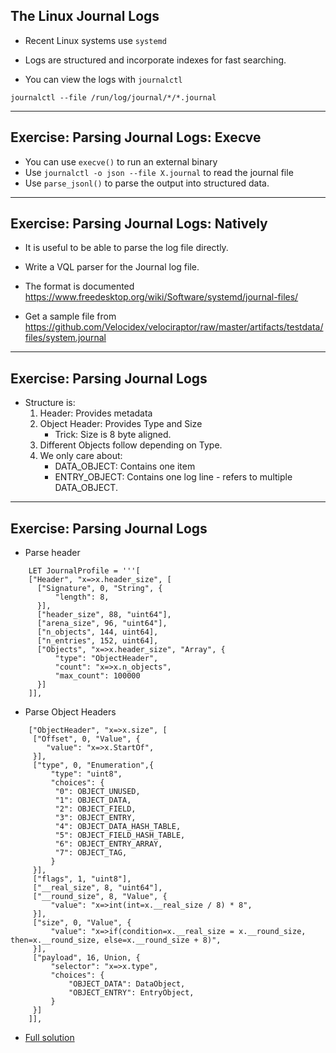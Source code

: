 <!-- .slide: class="content small-font" -->

## The Linux Journal Logs

* Recent Linux systems use `systemd`
* Logs are structured and incorporate indexes for fast searching.

* You can view the logs with `journalctl`

```
journalctl --file /run/log/journal/*/*.journal
```

---

<!-- .slide: class="content small-font" -->

## Exercise: Parsing Journal Logs: Execve

* You can use `execve()` to run an external binary
* Use `journalctl -o json --file X.journal` to read the journal file
* Use `parse_jsonl()` to parse the output into structured data.

---

<!-- .slide: class="content small-font" -->

## Exercise: Parsing Journal Logs: Natively

* It is useful to be able to parse the log file directly.

* Write a VQL parser for the Journal log file.
* The format is documented
  https://www.freedesktop.org/wiki/Software/systemd/journal-files/

* Get a sample file from https://github.com/Velocidex/velociraptor/raw/master/artifacts/testdata/files/system.journal


---

<!-- .slide: class="content small-font" -->

## Exercise: Parsing Journal Logs

* Structure is:
   1. Header: Provides metadata
   2. Object Header: Provides Type and Size
      * Trick: Size is 8 byte aligned.
   3. Different Objects follow depending on Type.
   4. We only care about:
      * DATA_OBJECT: Contains one item
      * ENTRY_OBJECT: Contains one log line - refers to multiple DATA_OBJECT.

---

<!-- .slide: class="content small-font" -->

## Exercise: Parsing Journal Logs

* Parse header

<div class="solution solution-closed">

```
    LET JournalProfile = '''[
    ["Header", "x=>x.header_size", [
      ["Signature", 0, "String", {
          "length": 8,
      }],
      ["header_size", 88, "uint64"],
      ["arena_size", 96, "uint64"],
      ["n_objects", 144, uint64],
      ["n_entries", 152, uint64],
      ["Objects", "x=>x.header_size", "Array", {
          "type": "ObjectHeader",
          "count": "x=>x.n_objects",
          "max_count": 100000
      }]
    ]],
```

</div>

* Parse Object Headers

<div class="solution solution-closed">

```
    ["ObjectHeader", "x=>x.size", [
     ["Offset", 0, "Value", {
        "value": "x=>x.StartOf",
     }],
     ["type", 0, "Enumeration",{
         "type": "uint8",
         "choices": {
          "0": OBJECT_UNUSED,
          "1": OBJECT_DATA,
          "2": OBJECT_FIELD,
          "3": OBJECT_ENTRY,
          "4": OBJECT_DATA_HASH_TABLE,
          "5": OBJECT_FIELD_HASH_TABLE,
          "6": OBJECT_ENTRY_ARRAY,
          "7": OBJECT_TAG,
         }
     }],
     ["flags", 1, "uint8"],
     ["__real_size", 8, "uint64"],
     ["__round_size", 8, "Value", {
         "value": "x=>int(int=x.__real_size / 8) * 8",
     }],
     ["size", 0, "Value", {
         "value": "x=>if(condition=x.__real_size = x.__round_size, then=x.__round_size, else=x.__round_size + 8)",
     }],
     ["payload", 16, Union, {
         "selector": "x=>x.type",
         "choices": {
             "OBJECT_DATA": DataObject,
             "OBJECT_ENTRY": EntryObject,
         }
     }]
    ]],
```
</div>

* [Full solution](https://github.com/Velocidex/velociraptor/blob/master/artifacts/definitions/Linux/Forensics/Journal.yaml)

